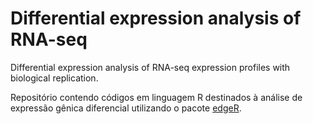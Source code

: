 # Differential expression analysis of RNA-seq 


Differential expression analysis of RNA-seq expression profiles with biological replication.  

Repositório contendo códigos em linguagem R destinados à análise de expressão gênica diferencial utilizando o pacote [edgeR](http://bioconductor.org/packages/release/bioc/html/edgeR.html).  

 
